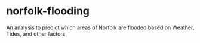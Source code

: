 # norfolk-flooding
An analysis to predict which areas of Norfolk are flooded based on Weather, Tides, and other factors
